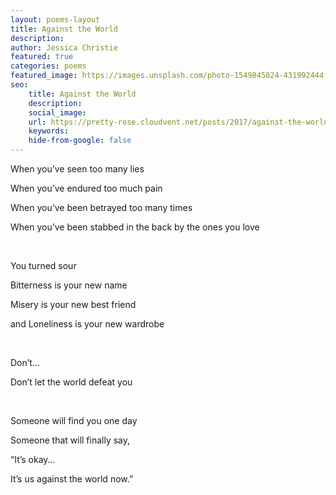 ```yaml
---
layout: poems-layout
title: Against the World
description:
author: Jessica Christie
featured: true
categories: poems
featured_image: https://images.unsplash.com/photo-1549845024-431992444fb6?ixlib=rb-1.2.1&ixid=MnwxMjA3fDB8MHxwaG90by1wYWdlfHx8fGVufDB8fHx8&auto=format&fit=crop&w=1887&q=80
seo:
    title: Against the World
    description:
    social_image:
    url: https://pretty-rose.cloudvent.net/posts/2017/against-the-world
    keywords:
    hide-from-google: false
---
```

When you’ve seen too many lies

When you’ve endured too much pain

When you’ve been betrayed too many times

When you’ve been stabbed in the back by the ones you love

&nbsp;

You turned sour

Bitterness is your new name

Misery is your new best friend

and Loneliness is your new wardrobe

&nbsp;

Don’t…

Don’t let the world defeat you

&nbsp;

Someone will find you one day

Someone that will finally say,

“It’s okay…

It’s us against the world now.”

&nbsp;

